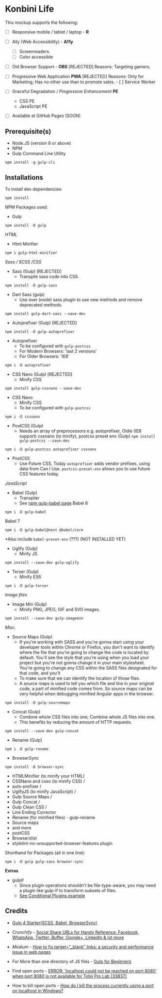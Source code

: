 # Konbini Life

This mockup supports the following:

- [ ] Responsive mobile / tablet / laptop - **R**

- [ ] Ally (Web Accessibility) - **A11y**
    - [ ] Screenreaders
    - [ ] Color accessible

- [ ] Old Browser Support - **OBS** [REJECTED]
      Reasons: Targeting gamers.

- [ ] Progressive Web Application **PWA** [REJECTED]
      Reasons: Only for Marketing; Has no other use than to promote sales.
      - [ ] Service Worker

- [ ] Graceful Degradation / *Progressive Enhancement* **PE**
    - CSS PE
    - JavaScript PE



- [ ] Available at GitHub Pages (SOON)


## Prerequisite(s)

- Node.JS (version 8 or above)
- NPM
- Gulp Command Line Utility
```
npm install -g gulp-cli
```

## Installations

To install dev dependencies:
```
npm install
```

NPM Packages used:

- Gulp
```
npm install -D gulp
```
*HTML*

- Html Minifier
```
npm i gulp-html-minifier
```

*Sass / SCSS /CSS*

- Sass (Gulp) [REJECTED]
    * Transpile sass code into CSS.
```
npm install -D gulp-sass
```

- Dart Sass (gulp)
    * Use over (node) sass plugin to use new methods and remove deprecated methods.
```
npm install gulp-dart-sass --save-dev
```

- Autoprefixer (Gulp) [REJECTED]
```
npm install -D gulp-autoprefixer
```

- Autoprefixer
    * To be configured with `gulp-postcss`
    * For Modern Browsers: 'last 2 versions'
    * For Older Browsers: 'IE8'
```
npm i -D autoprefixer
```

- CSS Nano (Gulp) [REJECTED]
    * Minify CSS
```
npm install gulp-cssnano --save-dev
```

- CSS Nano
    * Minify CSS
    * To be configured with `gulp-postcss`
```
npm i -D cssnano
```

- PostCSS (Gulp)
    * Needs an array of preprocessors
        e.g. autoprefixer,
        Oldie (IE8 support)
        cssnano (to minify),
        postcss preset env (Gulp)
            `npm install gulp-postcss --save-dev`
```
npm i -D gulp-postcss autoprefixer cssnano
```

* PostCSS
    * Use Future CSS, Today
        `autoprefixer` adds vendor prefixes, using data from Can I Use.
        `postcss-preset-env` allows you to use future CSS features today.

*JavaScript*

- Babel (Gulp)
    * Transpiler
    * See [npm gulp-babel page](https://www.npmjs.com/package/gulp-babel)
Babel 6
```
npm i -D gulp-babel
```
Babel 7
```
npm i -D gulp-babel@next @babel/core
```
*Also include `babel-preset-env` (???) (NOT INSTALLED YET)


- Uglify (Gulp)
    * Minfy JS
```
npm install --save-dev gulp-uglify
```

- Terser (Gulp)
    * Minify ES6
```
npm i -D gulp-terser
```

*Image files*

- Image Min (Gulp)
    * Minify PNG, JPEG, GIF and SVG images.
```
npm install --save-dev gulp-imagemin
```

*Misc.*

- Source Maps (Gulp)
    * If you're working with SASS and you're gonna start using your developer tools within Chrome or Firefox, you don't want to identify where the file that you're going to change the code is located by default. You'll see the style that you're using when you load your project but you're not gonna change it in your main stylesheet. You're going to change any CSS within the SASS files designated for that code, and you'll
    * To make sure that we can identify the location of those files.
    * A source maps is used to tell you which file and line in your original code, a part of minified code comes from. So source maps can be very helpful when debugging minified Angular apps in the browser.
```
npm install -D gulp-sourcemaps
```

- Concat (Gulp)
    * Combine whole CSS files into one; Combine whole JS files into one.
    * This benefits by reducing the amount of HTTP requests.
```
npm install --save-dev gulp-concat
```

- Rename (Gulp)
```
npm i -D gulp-rename
```

- BrowserSync
```
npm install -D browser-sync
```

- HTMLMinifier (to minify your HTML)
- CSSNano and csso (to minify CSS) /
- auto-prefixer /
- UglifyJS (to minify JavaScript) /
- Gulp Source Maps /
- Gulp Concat /
- Gulp Clean CSS /
- Line Ending Corrector
- Rename (for minified files) - gulp-rename
- Source maps
- and more
- postCSS
- Browserslist
- stylelint-no-unsupported-browser-features plugin


Shorthand for Packages (all in one line):
```
npm i -D gulp gulp-sass browser-sync
```


**Extras**

- gulpif
    * Since plugin operations shouldn't be file-type-aware, you may need a plugin like gulp-if to transform subsets of files.
    * [See Conditional Plugins example](https://gulpjs.com/docs/en/getting-started/using-plugins/)


## Credits

- [Gulp 4 Starter(SCSS, Babel, BrowserSync)](https://youtu.be/3R5Coj4JxTo)

- _Crunchify_ - [Social Share URLs for Handy Reference: Facebook, WhatsApp, Twitter, Buffer, Google+, LinkedIn & lot more](https://crunchify.com/list-of-all-social-sharing-urls-for-handy-reference-social-media-sharing-buttons-without-javascript/)

- _Medium_ - [How to fix target=”_blank” links: a security and performance issue in web pages](https://medium.com/sedeo/how-to-fix-target-blank-a-security-and-performance-issue-in-web-pages-2118eba1ce2f)

- For More than one directory of JS files - [Gulp for Beginners](https://css-tricks.com/gulp-for-beginners/)

- Find open ports - [ERROR: 'localhost could not be reached on port 8080' when port 8080 is not available for Tobii Pro Lab [33837]](https://support.pstnet.com/hc/en-us/articles/360040975414-ERROR-localhost-could-not-be-reached-on-port-8080-when-port-8080-is-not-available-for-Tobii-Pro-Lab-33837-)

- How to kill open ports - [How do I kill the process currently using a port on localhost in Windows?](https://stackoverflow.com/questions/39632667/how-do-i-kill-the-process-currently-using-a-port-on-localhost-in-windows)